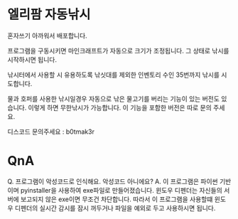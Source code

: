 # 엘리팜 자동낚시
혼자쓰기 아까워서 배포합니다.

프로그램을 구동시키면 마인크래프트가 자동으로 크기가 조정됩니다.
그 상태로 낚시를 시작하시면 됩니다.

낚시터에서 사용할 시 유용하도록
낚싯대를 제외한 인벤토리 수인 35번까지 낚시를 시도합니다.

물과 호퍼를 사용한 낚시일경우 자동으로 낚은 물고기를 버리는 기능이 있는 버전도 있습니다.
이렇게 하면 무한낚시가 가능합니다. 이 기능을 포함한 버전은 따로 문의 주세요.

디스코드 문의주세요 : b0tmak3r


# QnA
Q. 프로그램이 악성코드로 인식해요. 악성코드 아니에요?
A. 이 프로그램은 파이썬 기반이며 pyinstaller을 사용하여 exe파일로 만들어졌습니다.
   윈도우 디펜더는 자신들의 서버에 보고되지 않은 exe이면 무조건 차단합니다. 
   따라서 이 프로그램을 사용할떄 윈도우 디펜더의 실시간 감시를 잠시 꺼두거나 파일을 예외로 두고 사용하시면 됩니다.
